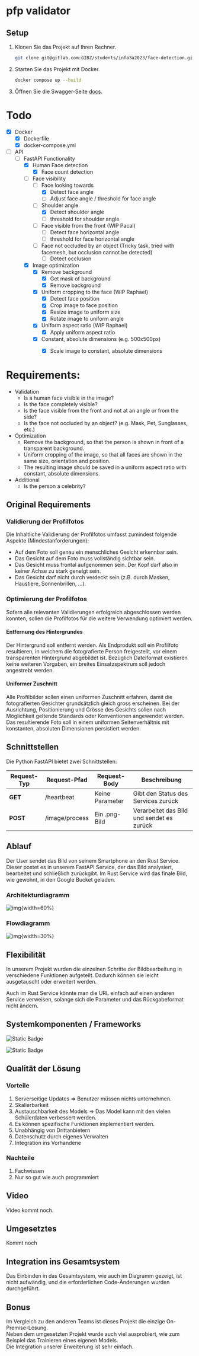 # pfp validator

## Setup

1. Klonen Sie das Projekt auf Ihren Rechner.

    ```bash
    git clone git@gitlab.com:GIBZ/students/infa3a2023/face-detection.git
    ```

2. Starten Sie das Projekt mit Docker.

    ```bash
    docker compose up --build
    ```

3. Öffnen Sie die Swagger-Seite [docs](http://localhost:8000/docs).

# Todo

- [x] Docker
  - [x] Dockerfile
  - [x] docker-compose.yml
- [ ] API
  - [ ] FastAPI Functionality
    - [x] Human Face detection
      - [x] Face count detection
    - [ ] Face visibility
      - [ ] Face looking towards
        - [x] Detect face angle
        - [ ] Adjust face angle / threshold for face angle
      - [ ] Shoulder angle
        - [x] Detect shoulder angle
        - [ ] threshold for shoulder angle
      - [ ] Face visible from the front (WIP Pacal)
        - [ ] Detect face horizontal angle
        - [ ] threshold for face horizontal angle
      - [ ] Face not occluded by an object (Tricky task, tried with facemesh, but occlusion cannot be detected)
        - [ ] Detect occlusion
    - [x] Image optimization
      - [x] Remove background
        - [x] Get mask of background
        - [x] Remove background
      - [x] Uniform cropping to the face (WIP Raphael)
        - [x] Detect face position
        - [x] Crop image to face position
        - [x] Resize image to uniform size
        - [x] Rotate image to uniform angle
      - [x] Uniform aspect ratio (WIP Raphael)
        - [x] Apply uniform aspect ratio
      - [x] Constant, absolute dimensions (e.g. 500x500px) 
        - [x] Scale image to constant, absolute dimensions


# Requirements:

- Validation
  - Is a human face visible in the image?
  - Is the face completely visible?
  - Is the face visible from the front and not at an angle or from the side?
  - Is the face not occluded by an object? (e.g. Mask, Pet, Sunglasses, etc.)
- Optimization
  - Remove the background, so that the person is shown in front of a transparent background.
  - Uniform cropping of the image, so that all faces are shown in the same size, orientation and position.
  - The resulting image should be saved in a uniform aspect ratio with constant, absolute dimensions.
- Additional
  - Is the person a celebrity?

## Original Requirements


### Validierung der Profilfotos

Die Inhaltliche Validierung der Profilfotos umfasst zumindest folgende Aspekte (Mindestanforderungen):

- Auf dem Foto soll genau ein menschliches Gesicht erkennbar sein.
- Das Gesicht auf dem Foto muss vollständig sichtbar sein.
- Das Gesicht muss frontal aufgenommen sein. Der Kopf darf also in keiner Achse zu stark geneigt sein.
- Das Gesicht darf nicht durch verdeckt sein (z.B. durch Masken, Haustiere, Sonnenbrillen, ...).

### Optimierung der Profilfotos

Sofern alle relevanten Validierungen erfolgreich abgeschlossen werden konnten, sollen die Profilfotos für die weitere Verwendung optimiert werden.

#### Entfernung des Hintergrundes

Der Hintergrund soll entfernt werden. Als Endprodukt soll ein Profilfoto resultieren, in welchem die fotografierte Person freigestellt, vor einem transparenten Hintergrund abgebildet ist. Bezüglich Dateiformat existieren keine weiteren Vorgaben, ein breites Einsatzspektrum soll jedoch angestrebt werden.

#### Uniformer Zuschnitt

Alle Profilbilder sollen einen uniformen Zuschnitt erfahren, damit die fotografierten Gesichter grundsätzlich gleich gross erscheinen. Bei der Ausrichtung, Positionierung und Grösse des Gesichts sollen nach Möglichkeit geltende Standards oder Konventionen angewendet werden. Das resultierende Foto soll in einem uniformen Seitenverhältnis mit konstanten, absoluten Dimensionen persistiert werden.

## Schnittstellen

Die Python FastAPI bietet zwei Schnittstellen:

| Request-Typ | Request-Pfad       | Request-Body     | Beschreibung                           |
|-------------|--------------------|------------------|----------------------------------------|
| **GET**     | /heartbeat         | Keine Parameter  | Gibt den Status des Services zurück    |
| **POST**    | /image/process     | Ein .png-Bild    | Verarbeitet das Bild und sendet es zurück|

## Ablauf

Der User sendet das Bild von seinem Smartphone an den Rust Service. Dieser postet es in unserem FastAPI Service, der das Bild analysiert, bearbeitet und schließlich zurückgibt. Im Rust Service wird das finale Bild, wie gewohnt, in den Google Bucket geladen.

### Architekturdiagramm

![img](./files/ArchitectureDiagram.png){width=60%}

### Flowdiagramm

![img](./files/FlowDiagram.png){width=30%}

## Flexibilität

In unserem Projekt wurden die einzelnen Schritte der Bildbearbeitung in verschiedene Funktionen aufgeteilt. Dadurch können sie leicht ausgetauscht oder erweitert werden. 

Auch im Rust Service könnte man die URL einfach auf einen anderen Service verweisen, solange sich die Parameter und das Rückgabeformat nicht ändern.

## Systemkomponenten / Frameworks


![Static Badge](https://img.shields.io/badge/Mediapipe-0.10.8-lightblue?logo=google)

![Static Badge](https://img.shields.io/badge/FastAPI-0.105.0-darkgreen?logo=fastapi)


## Qualität der Lösung

### Vorteile

1. Serverseitige Updates => Benutzer müssen nichts unternehmen.
2. Skalierbarkeit
3. Austauschbarkeit des Models => Das Model kann mit den vielen Schülerdaten verbessert werden.
4. Es können spezifische Funktionen implementiert werden.
5. Unabhängig von Drittanbietern
6. Datenschutz durch eigenes Verwalten
7. Integration ins Vorhandene

### Nachteile

1. Fachwissen
2. Nur so gut wie auch programmiert

## Video

Video kommt noch.

## Umgesetztes

Kommt noch

## Integration ins Gesamtsystem

Das Einbinden in das Gesamtsystem, wie auch im Diagramm gezeigt, ist nicht aufwändig, und die erforderlichen Code-Änderungen wurden durchgeführt.

## Bonus

Im Vergleich zu den anderen Teams ist dieses Projekt die einzige On-Premise-Lösung.<br />
Neben dem umgesetzten Projekt wurde auch viel ausprobiert, wie zum Beispiel das Trainieren eines eigenen Models.<br />
Die Integration unserer Erweiterung ist sehr einfach.
